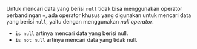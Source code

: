 Untuk mencari data yang berisi `null` tidak bisa menggunakan operator perbandingan `=`, ada operator khusus yang digunakan untuk mencari data yang berisi `null`, yaitu dengan menggunakan _null operator_.

- `is null` artinya mencari data yang berisi null.
- `is not null` artinya mencari data yang tidak null.
